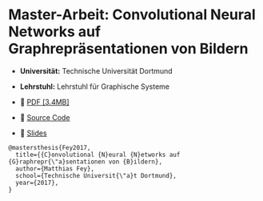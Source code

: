 # Master-Arbeit: Convolutional Neural Networks auf Graphrepräsentationen von Bildern

* **Universität:** Technische Universität Dortmund
* **Lehrstuhl:** Lehrstuhl für Graphische Systeme

* :paperclip: [PDF [3.4MB]](https://github.com/rusty1s/deep-learning-on-graphs/raw/master/masterthesis/main.pdf)
* :minidisc: [Source Code](https://github.com/rusty1s/embedded_gcnn)
* :movie_camera: [Slides](https://github.com/rusty1s/deep-learning-on-graphs/files/1298988/praesentation.pdf)

```
@mastersthesis{Fey2017,
  title={{C}onvolutional {N}eural {N}etworks auf {G}raphrepr{\"a}sentationen von {B}ildern},
  author={Matthias Fey},
  school={Technische Universit{\"a}t Dortmund},
  year={2017},
}
```
